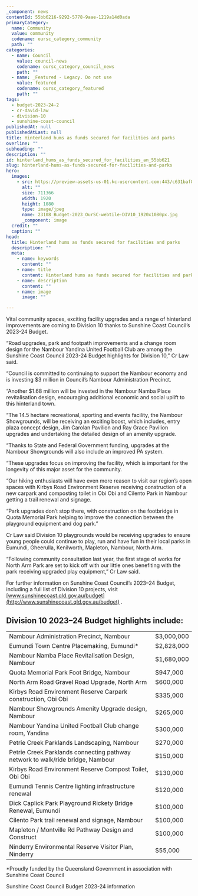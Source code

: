 ```yaml
---
_component: news
contentId: 55bb6216-9292-5778-9aae-1219a14d0ada
primaryCategory:
  name: Community
  value: community
  codename: oursc_category_community
  path: ""
categories:
  - name: Council
    value: council-news
    codename: oursc_category_council_news
    path: ""
  - name: _Featured - Legacy. Do not use
    value: featured
    codename: oursc_category_featured
    path: ""
tags:
  - budget-2023-24-2
  - cr-david-law
  - division-10
  - sunshine-coast-council
publishedAt: null
publishedAtLast: null
title: Hinterland hums as funds secured for facilities and parks
overline: ""
subheading: ""
description: ""
id: hinterland_hums_as_funds_secured_for_facilities_an_55bb621
slug: hinterland-hums-as-funds-secured-for-facilities-and-parks
hero:
  images:
    - src: https://preview-assets-us-01.kc-usercontent.com:443/c631baf8-1b46-001f-580c-d0001b68b4a8/246a8861-1c01-476c-a3da-ac9f1c03584b/23108_Budget-2023_OurSC-webtile-DIV10_1920x1080px.jpg
      alt: ""
      size: 711366
      width: 1920
      height: 1080
      type: image/jpeg
      name: 23108_Budget-2023_OurSC-webtile-DIV10_1920x1080px.jpg
      _component: image
  credit: ""
  caption: ""
head:
  title: Hinterland hums as funds secured for facilities and parks
  description: ""
  meta:
    - name: keywords
      content: ""
    - name: title
      content: Hinterland hums as funds secured for facilities and parks
    - name: description
      content: ""
    - name: image
      image: ""

---
```

Vital community spaces, exciting facility upgrades and a range of hinterland improvements are coming to Division 10 thanks to Sunshine Coast Council’s 2023-24 Budget.

“Road upgrades, park and footpath improvements and a change room design for the Nambour Yandina United Football Club are among the Sunshine Coast Council 2023-24 Budget highlights for Division 10,” Cr Law said.

“Council is committed to continuing to support the Nambour economy and is investing $3 million in Council’s Nambour Administration Precinct.

“Another $1.68 million will be invested in the Nambour Namba Place revitalisation design, encouraging additional economic and social uplift to this hinterland town.

“The 14.5 hectare recreational, sporting and events facility, the Nambour Showgrounds, will be receiving an exciting boost, which includes, entry plaza concept design, Jim Carolan Pavilion and Ray Grace Pavilion upgrades and undertaking the detailed design of an amenity upgrade.

“Thanks to State and Federal Government funding, upgrades at the Nambour Showgrounds will also include an improved PA system.

“These upgrades focus on improving the facility, which is important for the longevity of this major asset for the community.

“Our hiking enthusiasts will have even more reason to visit our region’s open spaces with Kirbys Road Environment Reserve receiving construction of a new carpark and composting toilet in Obi Obi and Cilento Park in Nambour getting a trail renewal and signage.

“Park upgrades don’t stop there, with construction on the footbridge in Quota Memorial Park helping to improve the connection between the playground equipment and dog park.”

Cr Law said Division 10 playgrounds would be receiving upgrades to ensure young people could continue to play, run and have fun in their local parks in Eumundi, Gheerulla, Kenilworth, Mapleton, Nambour, North Arm.

“Following community consultation last year, the first stage of works for North Arm Park are set to kick off with our little ones benefiting with the park receiving upgraded play equipment,” Cr Law said.

For further information on Sunshine Coast Council’s 2023–24 Budget, including a full list of Division 10 projects, visit [www.sunshinecoast.qld.gov.au/budget](http://www.sunshinecoast.qld.gov.au/budget)
.

## Division 10 2023–24 Budget highlights include:

|                                                                                |            |
| ------------------------------------------------------------------------------ | ---------- |
| Nambour Administration Precinct, Nambour                                       | $3,000,000 |
| Eumundi Town Centre Placemaking, Eumundi\*                                     | $2,828,000 |
| Nambour Namba Place Revitalisation Design, Nambour                             | $1,680,000 |
| Quota Memorial Park Foot Bridge, Nambour                                       | $947,000   |
| North Arm Road Gravel Road Upgrade, North Arm                                  | $600,000   |
| Kirbys Road Environment Reserve Carpark construction, Obi Obi                  | $335,000   |
| Nambour Showgrounds Amenity Upgrade design, Nambour                            | $265,000   |
| Nambour Yandina United Football Club change room, Yandina                      | $300,000   |
| Petrie Creek Parklands Landscaping, Nambour                                    | $270,000   |
| Petrie Creek Parklands connecting pathway network to walk/ride bridge, Nambour | $150,000   |
| Kirbys Road Environment Reserve Compost Toilet, Obi Obi                        | $130,000   |
| Eumundi Tennis Centre lighting infrastructure renewal                          | $120,000   |
| Dick Caplick Park Playground Rickety Bridge Renewal, Eumundi                   | $100,000   |
| Cilento Park trail renewal and signage, Nambour                                | $100,000   |
| Mapleton / Montville Rd Pathway Design and Construct                           | $100,000   |
| Ninderry Environmental Reserve Visitor Plan, Ninderry                          | $55,000    |

\*Proudly funded by the Queensland Government in association with Sunshine Coast Council

Sunshine Coast Council Budget 2023-24 information
